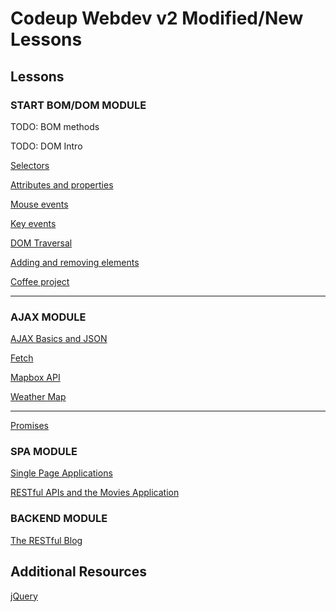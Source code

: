# Codeup Webdev v2 Modified/New Lessons


## Lessons

### START BOM/DOM MODULE

TODO: BOM methods

TODO: DOM Intro

[Selectors](no_jquery/selectors.md)

[Attributes and properties](no_jquery/essential-methods/attributes-and-css.md)

[Mouse events](no_jquery/events/mouse-events.md)

[Key events](no_jquery/events/keyboard-events.md)

[DOM Traversal](no_jquery/essential-methods/traversing.md) 

[Adding and removing elements](no_jquery/add_remove.md)

[Coffee project](https://java.codeup.com/javascript-i/coffee-project/)

-------------------------------------------------

### AJAX MODULE

[AJAX Basics and JSON](no_jquery/ajax/index.md)

[Fetch](no_jquery/ajax/requests-and-responses.md)

[Mapbox API](https://java.codeup.com/jquery/mapbox-api/)

[Weather Map](no_jquery/ajax/weather-map.md)

-------------------------------------------------

[Promises](https://java.codeup.com/javascript-ii/promises/)


### SPA MODULE

[Single Page Applications](spa/index.md)

[RESTful APIs and the Movies Application](movies.md)


### BACKEND MODULE

[The RESTful Blog](restblog/README.md)

## Additional Resources

[jQuery](no_jquery/index.md)
